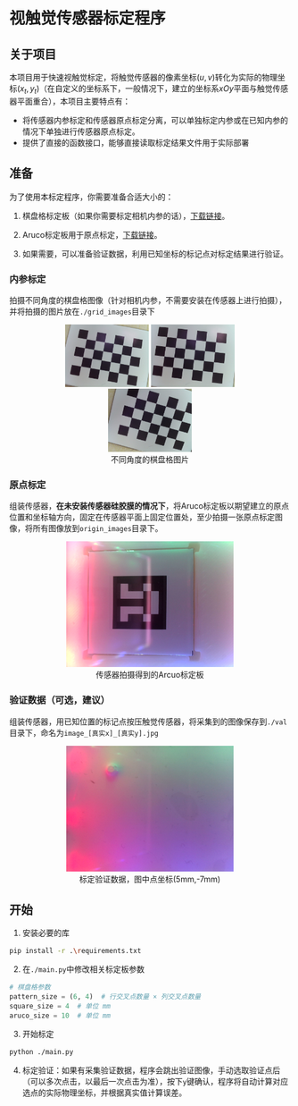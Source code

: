 # 视触觉传感器标定程序

## 关于项目

本项目用于快速视触觉标定，将触觉传感器的像素坐标$(u,v)$转化为实际的物理坐标$(x_t,y_t)$（在自定义的坐标系下，一般情况下，建立的坐标系$xOy$平面与触觉传感器平面重合），本项目主要特点有：
* 将传感器内参标定和传感器原点标定分离，可以单独标定内参或在已知内参的情况下单独进行传感器原点标定。
* 提供了直接的函数接口，能够直接读取标定结果文件用于实际部署

## 准备

为了使用本标定程序，你需要准备合适大小的：
1. 棋盘格标定板（如果你需要标定相机内参的话），[下载链接](https://calib.io/pages/camera-calibration-pattern-generator)。

2. Aruco标定板用于原点标定，[下载链接](https://chev.me/arucogen/)。

3. 如果需要，可以准备验证数据，利用已知坐标的标记点对标定结果进行验证。
   
### 内参标定

拍摄不同角度的棋盘格图像（针对相机内参，不需要安装在传感器上进行拍摄），并将拍摄的图片放在`./grid_images`目录下

<figure align="center">
  <img src="./grid_images/WIN_20250427_14_33_02_Pro.jpg" alt="图片描述" style="width:150px">
  <img src="./grid_images/WIN_20250427_14_32_55_Pro.jpg" alt="图片描述" style="width:150px">
  <img src="./grid_images/WIN_20250427_14_39_36_Pro.jpg" alt="图片描述" style="width:150px">
  <figcaption>不同角度的棋盘格图片</figcaption>
</figure>

### 原点标定
组装传感器，**在未安装传感器硅胶膜的情况下**，将Aruco标定板以期望建立的原点位置和坐标轴方向，固定在传感器平面上固定位置处，至少拍摄一张原点标定图像，将所有图像放到`origin_images`目录下。
<figure align="center">
  <img src="./origin_images/WIN_20250428_13_03_35_Pro.jpg" alt="图片描述" style="width:300px">
  <figcaption>传感器拍摄得到的Arcuo标定板</figcaption>
</figure>

### 验证数据（可选，建议）

组装传感器，用已知位置的标记点按压触觉传感器，将采集到的图像保存到`./val`目录下，命名为`image_[真实x]_[真实y].jpg`
<figure align="center">
  <img src="./val/image_5_-7.jpg" alt="图片描述" style="width:300px">
  <figcaption>标定验证数据，图中点坐标(5mm,-7mm)</figcaption>
</figure>

## 开始
1. 安装必要的库
```bash
pip install -r .\requirements.txt
```
2. 在`./main.py`中修改相关标定板参数

``` python
# 棋盘格参数
pattern_size = (6, 4)  # 行交叉点数量 × 列交叉点数量
square_size = 4  # 单位 mm
aruco_size = 10  # 单位 mm

```

3. 开始标定
```bash
python ./main.py
```

4. 标定验证：如果有采集验证数据，程序会跳出验证图像，手动选取验证点后（可以多次点击，以最后一次点击为准），按下`y`键确认，程序将自动计算对应选点的实际物理坐标，并根据真实值计算误差。